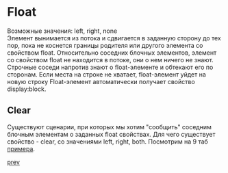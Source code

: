 <h1>Float</h1>

<div>
Возможные значения: left, right, none
</div>

<div>
Элемент вынимается из потока и сдвигается в заданную сторону до тех пор, пока не коснется границы родителя или другого элемента со свойством float.
Относительно соседних блочных элементов, элемент со свойством float не находится в потоке, они о нем ничего не знают.
Строчные соседи напротив знают о float-элементе и обтекают его по сторонам.
Если места на строке не хватает, float-элемент уйдет на новую строку 
Float-элемент автоматически получает свойство display:block.
</div>

<h2>Clear</h2>
<div>
Существуют сценарии, при которых мы хотим "сообщить" соседним блочным элементам о заданных float свойствах.
Для чего существует свойство - clear, со значениями left, right, both. 
Посмотрим на 9 таб <a href="http://www.barelyfitz.com/screencast/html-training/css/positioning/">примера</a>.
</div>

<a href="05.md">prev</a>
